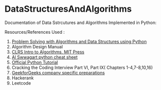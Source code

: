 # DataStructuresAndAlgorithms
Documentation of Data Sstrcutures and Algorithms Implemented in Python:

Resources/References Used :
1. [Problem Solving with Algorithms and Data Structures using Python](https://runestone.academy/runestone/books/published/pythonds/index.html)
3. Algorithm Design Manual 
4. [CLRS Intro to Algorithms, MIT Press ](https://edutechlearners.com/download/Introduction_to_algorithms-3rd%20Edition.pdf)
5. [Al Swwagart python cheat sheet](https://www.pythoncheatsheet.org/)
6. [Official Python Tutorial](https://docs.python.org/3/tutorial/index.html)
7. Cracking the Coding Interview Part VI, Part IX( Chapters 1-4,7-8,10,16)
8. [GeekforGeeks company specific preparations](https://www.geeksforgeeks.org/company-preparation/)
9. Hackerank
10. Leetcode


